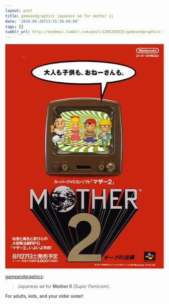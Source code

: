 ```yaml
---
layout: post
title: gameandgraphics japanese ad for mother ii
date: '2010-09-28T13:55:38-04:00'
tags: []
tumblr_url: http://endemic.tumblr.com/post/1205209315/gameandgraphics-japanese-ad-for-mother-ii
---
```

 ![](/tumblr_files/tumblr_l9gntfPPre1qzj5ggo1_1280.jpg)  

[gameandgraphics](http://gameandgraphics.com/post/1204584680/japanese-ad-for-mother-ii-super-famicom):

> Japanese ad for **Mother II** _(Super Famicom)._

For adults, kids, and your older sister!

